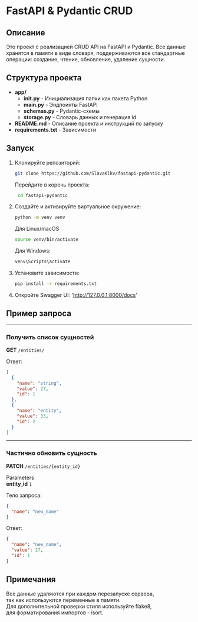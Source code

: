 # FastAPI & Pydantic CRUD

## Описание

Это проект с реализацией CRUD API на FastAPI и Pydantic. Все данные хранятся в памяти в виде словаря, поддерживаются все стандартные операции: создание, чтение, обновление, удаление сущности.

## Структура проекта

- **app/**
  - **__init__.py**     - Инициализация папки как пакета Python
  - **main.py**         - Эндпоинты FastAPI
  - **schemas.py**      - Pydantic-схемы
  - **storage.py**      - Словарь данных и генерация id
- **README.md**         - Описание проекта и инструкций по запуску
- **requirements.txt**  - Зависимости

## Запуск

1. Клонируйте репозиторий:
    ```bash
    git clone https://github.com/SlavaKlkv/fastapi-pydantic.git
    ```
   Перейдите в корень проекта:
   ```bash
    cd fastapi-pydantic
   ```

2. Создайте и активируйте виртуальное окружение:
    ```bash
    python -m venv venv
    ```
    Для Linux/macOS
    ```bash
    source venv/bin/activate
    ```
    Для Windows:
    ```bash
    venv\Scripts\activate
    ```

3. Установите зависимости:
    ```bash
    pip install -r requirements.txt
    ```

4. Откройте Swagger UI:
   'http://127.0.0.1:8000/docs'

## Пример запроса

---

### Получить список сущностей

**GET** `/entities/`

Ответ:
```json
[
  {
    "name": "string",
    "value": 27,
    "id": 1
  },
  {
    "name": "entity",
    "value": 33,
    "id": 2
  }
]
```

---

### Частично обновить сущность

**PATCH** `/entities/{entity_id}`  

Parameters  
**entity_id** `1`  

Тело запроса:
```json
{
  "name": "new_name"
}
```

Ответ:
```json
{
  "name": "new_name",
  "value": 27,
  "id": 1
}
```

## Примечания

Все данные удаляются при каждом перезапуске сервера,  
так как используются переменные в памяти.  
Для дополнительной проверки стиля используйте flake8,  
для форматирования импортов - isort.
#